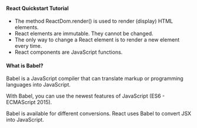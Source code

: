 #### React Quickstart Tutorial

- The method ReactDom.render() is used to render (display) HTML elements.
- React elements are immutable. They cannot be changed.
- The only way to change a React element is to render a new element every time.
- React components are JavaScript functions.

#### What is Babel?

Babel is a JavaScript compiler that can translate markup or programming languages into JavaScript.

With Babel, you can use the newest features of JavaScript (ES6 - ECMAScript 2015).

Babel is available for different conversions. React uses Babel to convert JSX into JavaScript.
